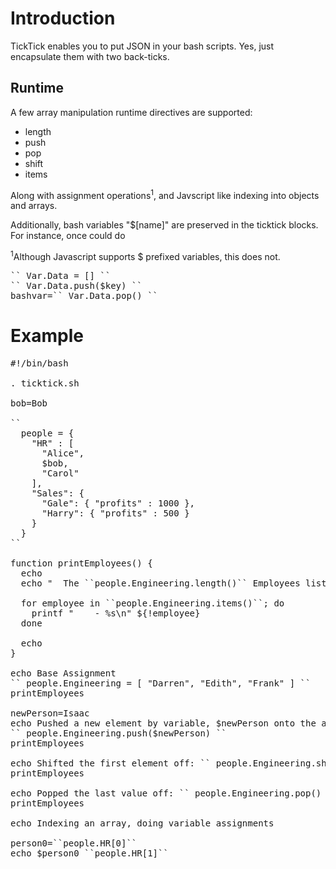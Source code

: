 # Introduction

TickTick enables you to put JSON in your bash scripts.  Yes, just encapsulate them with two back-ticks.

## Runtime
A few array manipulation runtime directives are supported:

 * length
 * push 
 * pop
 * shift
 * items

Along with assignment operations<sup>1</sup>, and Javscript like indexing into objects and arrays.

Additionally, bash variables "$[name]" are preserved in the ticktick blocks.  For instance, once could do

<sup>1</sup>Although Javascript supports $ prefixed variables, this does not.

<pre>
`` Var.Data = [] ``
`` Var.Data.push($key) ``
bashvar=`` Var.Data.pop() ``
</pre>

# Example

<pre>
#!/bin/bash

. ticktick.sh

bob=Bob

``
  people = {
    "HR" : [
      "Alice",
      $bob,
      "Carol"
    ],
    "Sales": {
      "Gale": { "profits" : 1000 },
      "Harry": { "profits" : 500 }
    }
  }
``

function printEmployees() {
  echo
  echo "  The ``people.Engineering.length()`` Employees listed are:"

  for employee in ``people.Engineering.items()``; do
    printf "    - %s\n" ${!employee}
  done

  echo 
}

echo Base Assignment
`` people.Engineering = [ "Darren", "Edith", "Frank" ] ``
printEmployees

newPerson=Isaac
echo Pushed a new element by variable, $newPerson onto the array
`` people.Engineering.push($newPerson) ``
printEmployees

echo Shifted the first element off: `` people.Engineering.shift() ``
printEmployees

echo Popped the last value off: `` people.Engineering.pop() ``
printEmployees

echo Indexing an array, doing variable assignments

person0=``people.HR[0]``
echo $person0 ``people.HR[1]``
</pre>
